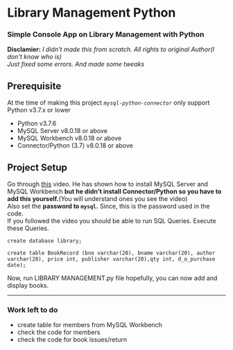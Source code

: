 # Library Management Python
### Simple Console App on Library Management with Python<br>
**Disclamier:** _I didn't made this from scratch. All rights to original Author(I don't know who is)<br>
Just fixed some errors. And made some tweaks_

## Prerequisite
At the time of making this project _`mysql-python-connector`_ only support Python v3.7.x or lower
- Python v3.7.6
- MySQL Server v8.0.18 or above
- MySQL Workbench v8.0.18 or above
- Connector/Python (3.7) v8.0.18 or above

## Project Setup
Go through [this](https://www.youtube.com/watch?v=u96rVINbAUI "How To Install MySQL (Server and Workbench)") 
video. He has shown how to install MySQL Server and MySQL Workbench **but he didn't install Connector/Python so 
you have to add this yourself.**(You will understand ones you see the video)<br>
Also set the **password to `mysql`.** Since, this is the password used in the code.
<br>
If you followed the video you should be able to run SQL Queries. Execute these Queries.
```
create database library;
```
```
create table BookRecord (bno varchar(20), bname varchar(20), author varchar(20), price int, publisher varchar(20),qty int, d_o_purchase date);
```
Now, run LIBRARY MANAGEMENT.py file hopefully, you can now add and display books. 

---
### Work left to do
- create table for members from MySQL Workbench
- check the code for members
- check the code for book issues/return
